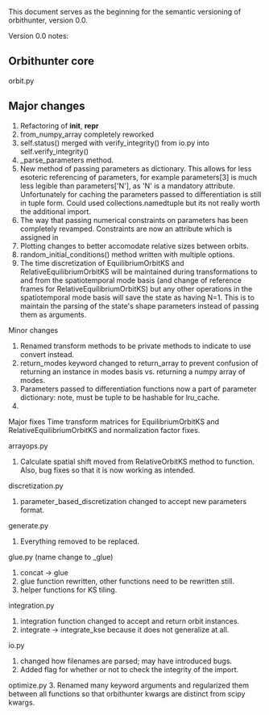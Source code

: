 This document serves as the beginning for the semantic versioning of orbithunter, version 0.0.

Version 0.0 notes:

Orbithunter core
----------------

orbit.py

Major changes
-------------
1. Refactoring of __init__, __repr__
2. from_numpy_array completely reworked 
3. self.status() merged with verify_integrity() from io.py into self.verify_integrity()
4. _parse_parameters method. 
4. New method of passing parameters as dictionary.
   This allows for less esoteric referencing of parameters, for example parameters[3] is
   much less legible than parameters['N'], as 'N' is a mandatory attribute. Unfortunately 
   for caching the parameters passed to differentiation is still in tuple form. Could used
   collections.namedtuple but its not really worth the additional import. 
5. The way that passing numerical constraints on parameters has been completely revamped. 
   Constraints are now an attribute which is assigned in 
6. Plotting changes to better accomodate relative sizes between orbits. 
7. random_initial_conditions() method written with multiple options. 
8. The time discretization of EquilibriumOrbitKS and RelativeEquilibriumOrbitKS 
   will be maintained during transformations to and from the spatiotemporal mode basis (and
   change of reference frames for RelativeEquilibriumOrbitKS) but any other operations 
   in the spatiotemporal mode basis will save the state as having N=1. This is to
   maintain the parsing of the state's shape parameters instead of passing them as arguments. 

Minor changes
1. Renamed transform methods to be private methods to indicate to use convert instead. 
2. return_modes keyword changed to return_array to prevent confusion of returning an instance in
	modes basis vs. returning a numpy array of modes.
3. Parameters passed to differentiation functions now a part of parameter dictionary: note, must be tuple
   to be hashable for lru_cache. 
4. 

Major fixes
Time transform matrices for EquilibriumOrbitKS and RelativeEquilibriumOrbitKS and
normalization factor fixes. 


arrayops.py
1. Calculate spatial shift moved from RelativeOrbitKS method to function.
   Also, bug fixes so that it is now working as intended. 
   
discretization.py
1. parameter_based_discretization changed to accept new parameters format. 

generate.py
1. Everything removed to be replaced. 

glue.py (name change to _glue)
1. concat -> glue
2. glue function rewritten, other functions need to be rewritten still. 
3. helper functions for KS tiling. 

integration.py
1. integration function changed to accept and return orbit instances.
2. integrate -> integrate_kse because it does not generalize at all.

io.py
1. changed how filenames are parsed; may have introduced bugs. 
2. Added flag for whether or not to check the integrity of the import. 

optimize.py
3. Renamed many keyword arguments and regularized them between all functions so that
orbithunter kwargs are distinct from scipy kwargs. 

